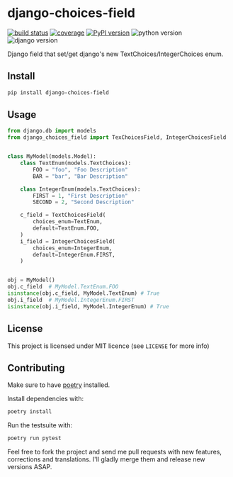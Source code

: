 # django-choices-field #

[![build status](https://img.shields.io/endpoint.svg?url=https%3A%2F%2Factions-badge.atrox.dev%2Fbellini666%2Fdjango-choices-field%2Fbadge%3Fref%3Dmaster&style=flat)](https://actions-badge.atrox.dev/bellini666/django-choices-field/goto?ref=master)
[![coverage](https://img.shields.io/codecov/c/github/bellini666/django-choices-field.svg)](https://codecov.io/gh/bellini666/django-choices-field)
[![PyPI version](https://img.shields.io/pypi/v/django-choices-field.svg)](https://pypi.org/project/django-choices-field/)
![python version](https://img.shields.io/pypi/pyversions/django-choices-field.svg)
![django version](https://img.shields.io/pypi/djversions/django-choices-field.svg)

Django field that set/get django's new TextChoices/IntegerChoices enum.

## Install

```bash
pip install django-choices-field
```

## Usage

```python
from django.db import models
from django_choices_field import TexChoicesField, IntegerChoicesField


class MyModel(models.Model):
    class TextEnum(models.TextChoices):
        FOO = "foo", "Foo Description"
        BAR = "bar", "Bar Description"

    class IntegerEnum(models.TextChoices):
        FIRST = 1, "First Description"
        SECOND = 2, "Second Description"

    c_field = TextChoicesField(
        choices_enum=TextEnum,
        default=TextEnum.FOO,
    )
    i_field = IntegerChoicesField(
        choices_enum=IntegerEnum,
        default=IntegerEnum.FIRST,
    )


obj = MyModel()
obj.c_field  # MyModel.TextEnum.FOO
isinstance(obj.c_field, MyModel.TextEnum) # True
obj.i_field  # MyModel.IntegerEnum.FIRST
isinstance(obj.i_field, MyModel.IntegerEnum) # True
```

## License

This project is licensed under MIT licence (see `LICENSE` for more info)

## Contributing

Make sure to have [poetry](https://python-poetry.org/) installed.

Install dependencies with:

```bash
poetry install
```

Run the testsuite with:

```bash
poetry run pytest
```

Feel free to fork the project and send me pull requests with new features,
corrections and translations. I'll gladly merge them and release new versions
ASAP.

